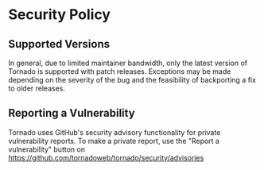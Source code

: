 # Security Policy

## Supported Versions

In general, due to limited maintainer bandwidth, only the latest version of
Tornado is supported with patch releases. Exceptions may be made depending
on the severity of the bug and the feasibility of backporting a fix to
older releases. 

## Reporting a Vulnerability

Tornado uses GitHub's security advisory functionality for private vulnerability
reports. To make a private report, use the "Report a vulnerability" button on
https://github.com/tornadoweb/tornado/security/advisories
